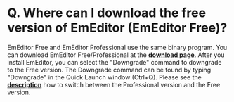 # Q. Where can I download the free version of EmEditor (EmEditor Free)?

EmEditor Free and EmEditor Professional use the same binary program.
You can download EmEditor Free/Professional at the
[**download page**](https://www.emeditor.com/#download).
After you install EmEditor, you can select the "Downgrade" command to downgrade to the Free version.
The Downgrade command can be found by typing "Downgrade" in the Quick Launch window (Ctrl+Q).
Please see the
[**description**](https://www.emeditor.com/text-editor-features/history/emeditor-free/)
how to switch between the Professional version and the Free version.